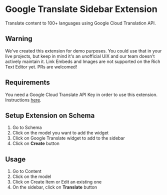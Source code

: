 # Google Translate Sidebar Extension

Translate content to 100+ languages using Google Cloud Translation API.

## Warning

We've created this extension for demo purposes. You could use that in your live projects, but keep in mind it's an unofficial UIX and our team doesn't actively maintain it. Link Embeds and Images are not supported on the Rich Text Editor yet. PRs are welcomed!


## Requirements

You need a Google Cloud Translate API Key in order to use this extension. Instructions [here](https://cloud.google.com/translate/docs/setup).

## Setup Extension on Schema

1. Go to Schema
1. Click on the model you want to add the widget
1. Click on Google Translate widget to add to the sidebar
1. Click on **Create** button

## Usage

1. Go to Content
1. Click on the model
1. Click on Create Item or Edit an existing one
1. On the sidebar, click on **Translate** button
